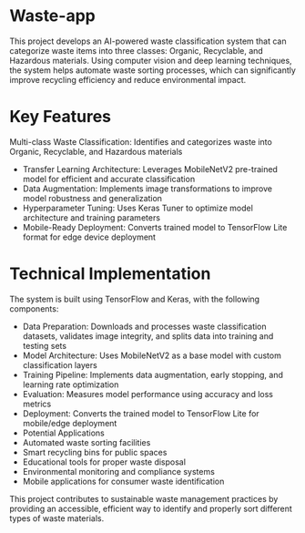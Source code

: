 # Waste-app
This project develops an AI-powered waste classification system that can categorize waste items into three classes: Organic, Recyclable, and Hazardous materials. Using computer vision and deep learning techniques, the system helps automate waste sorting processes, which can significantly improve recycling efficiency and reduce environmental impact.
# Key Features

Multi-class Waste Classification: Identifies and categorizes waste into Organic, Recyclable, and Hazardous materials

- Transfer Learning Architecture: Leverages MobileNetV2 pre-trained model for efficient and accurate classification
- Data Augmentation: Implements image transformations to improve model robustness and generalization
- Hyperparameter Tuning: Uses Keras Tuner to optimize model architecture and training parameters
- Mobile-Ready Deployment: Converts trained model to TensorFlow Lite format for edge device deployment
# Technical Implementation
The system is built using TensorFlow and Keras, with the following components:

- Data Preparation: Downloads and processes waste classification datasets, validates image integrity, and splits data into training and testing sets
- Model Architecture: Uses MobileNetV2 as a base model with custom classification layers
- Training Pipeline: Implements data augmentation, early stopping, and learning rate optimization
- Evaluation: Measures model performance using accuracy and loss metrics
- Deployment: Converts the trained model to TensorFlow Lite for mobile/edge deployment
- Potential Applications
- Automated waste sorting facilities
- Smart recycling bins for public spaces
- Educational tools for proper waste disposal
- Environmental monitoring and compliance systems
- Mobile applications for consumer waste identification


This project contributes to sustainable waste management practices by providing an accessible, efficient way to identify and properly sort different types of waste materials.



